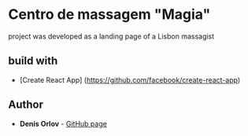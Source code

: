 # Centro de massagem "Magia" 
project was developed as a landing page of a Lisbon massagist
## build with 
* [Create React App] (https://github.com/facebook/create-react-app)
## Author
* **Denis Orlov** - [GitHub page](https://github.com/DOrlov74)
